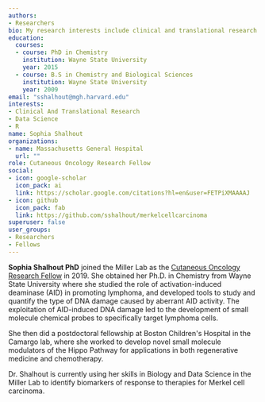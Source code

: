 ```yaml
---
authors:
- Researchers
bio: My research interests include clinical and translational research in advanced skin cancers.
education:
  courses:
  - course: PhD in Chemistry
    institution: Wayne State University
    year: 2015
  - course: B.S in Chemistry and Biological Sciences
    institution: Wayne State University
    year: 2009
email: "sshalhout@mgh.harvard.edu"
interests:
- Clinical And Translational Research
- Data Science
- R
name: Sophia Shalhout
organizations:
- name: Massachusetts General Hospital
  url: ""
role: Cutaneous Oncology Research Fellow
social:
- icon: google-scholar
  icon_pack: ai
  link: https://scholar.google.com/citations?hl=en&user=FETPiXMAAAAJ
- icon: github
  icon_pack: fab
  link: https://github.com/sshalhout/merkelcellcarcinoma
superuser: false
user_groups:
- Researchers
- Fellows
---
```


**Sophia Shalhout PhD** joined the Miller Lab as the [Cutaneous Oncology Research Fellow](https://www.themillerlab.io/post/cutaneous-oncology-research-fellow/) in 2019. She obtained her Ph.D. in Chemistry from Wayne State University where she studied the role of activation-induced deaminase (AID) in promoting lymphoma, and developed tools to study and quantify the type of DNA damage caused by aberrant AID  activity. The exploitation of AID-induced DNA damage led to the development of small molecule chemical probes to specifically target lymphoma cells. 

She then did a postdoctoral fellowship at Boston Children's Hospital in the Camargo lab, where she worked to develop novel small molecule modulators of the Hippo Pathway for applications in both regenerative medicine and chemotherapy. 

Dr. Shalhout is currently using her skills in Biology and Data Science in the Miller Lab  to identify biomarkers of response to therapies for Merkel cell carcinoma.  

